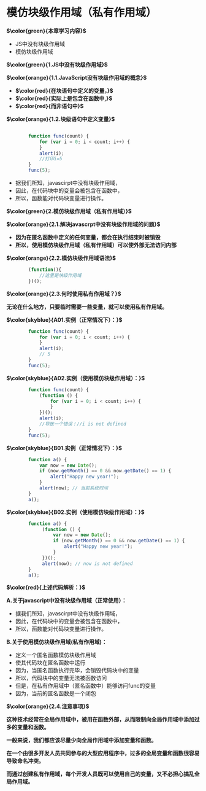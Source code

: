 # 模仿块级作用域（私有作用域）

**$\color{green}{本章学习内容}$**

- JS中没有块级作用域
- 模仿块级作用域

**$\color{green}{1.JS中没有块级作用域}$**

**$\color{orange}{1.1.JavaScript没有块级作用域的概念}$**

- **$\color{red}{在块语句中定义的变量，}$**
- **$\color{red}{实际上是包含在函数中,}$**
- **$\color{red}{而非语句中}$**

**$\color{orange}{1.2.块级语句中定义变量}$**

```javascript

        function func(count) {
            for (var i = 0; i < count; i++) {
            }
            alert(i);
            //打印i=5
        }
        func(5);
```

- 据我们所知，javascirpt中没有块级作用域，
- 因此，在代码块中的变量会被包含在函数中，
- 所以，函数能对代码块变量进行操作。

**$\color{green}{2.模仿块级作用域（私有作用域）}$**

**$\color{orange}{2.1.解决javascrpt中没有块级作用域的问题}$**

- **因为在匿名函数中定义的任何变量，都会在执行结束时被销毁**
- **所以，使用模仿块级作用域（私有作用域）可以使外部无法访问内部**

**$\color{orange}{2.2.模仿块级作用域语法}$**

```javascript
        (function(){
            //这里是块级作用域
        })();
```

**$\color{orange}{2.3.何时使用私有作用域？}$**

**无论在什么地方，只要临时需要一些变量，就可以使用私有作用域。**

**$\color{skyblue}{A01.实例（正常情况下）：}$**

```javascript
        function func(count) {
            for (var i = 0; i < count; i++) {
            }
            alert(i);
            // 5
        }
        func(5);
```

**$\color{skyblue}{A02.实例（使用模仿块级作用域）：}$**

```javascript
        function func(count) {
            (function () {
                for (var i = 0; i < count; i++) {
                }
            })();
            alert(i);
            //导致一个错误！//i is not defined
        }
        func(5);

```

**$\color{skyblue}{B01.实例（正常情况下）：}$**

```javascript
        function a() {
            var now = new Date();
            if (now.getMonth() == 0 && now.getDate() == 1) {
                alert("Happy new year!");
            }
            alert(now); // 当前系统时间
        }
        a();
```

**$\color{skyblue}{B02.实例（使用模仿块级作用域）：}$**

```javascript
        function a() {
             (function () {
                 var now = new Date();
                 if (now.getMonth() == 0 && now.getDate() == 1) {
                     alert("Happy new year!");
                 }
             })();
             alert(now); // now is not defined
        }
        a();
```

**$\color{red}{上述代码解析：}$**

**A.关于javascript中没有块级作用域（正常使用）：**

- 据我们所知，javascirpt中没有块级作用域，
- 因此，在代码块中的变量会被包含在函数中，
- 所以，函数能对代码块变量进行操作。

**B.关于使用模仿块级作用域(私有作用域)：**

- 定义一个匿名函数模仿块级作用域
- 使其代码块在匿名函数中运行
- 因为，当匿名函数执行完毕，会销毁代码块中的变量
- 所以，代码块中的变量无法被函数访问
- 但是，在私有作用域中（匿名函数中）能够访问func的变量
- 因为，当前的匿名函数是一个闭包

**$\color{orange}{2.4.注意事项}$**

**这种技术经常在全局作用域中，被用在函数外部，从而限制向全局作用域中添加过多的变量和函数。**

**一般来说，我们都应该尽量少向全局作用域中添加变量和函数。**

**在一个由很多开发人员共同参与的大型应用程序中，过多的全局变量和函数很容易导致命名冲突。**

**而通过创建私有作用域，每个开发人员既可以使用自己的变量，又不必担心搞乱全局作用域。**
